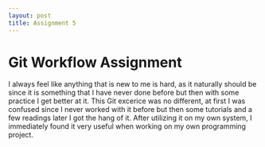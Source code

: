 ```yaml
---
layout: post
title: Assignment 5
---
```


# Git Workflow Assignment

I always feel like anything that is new to me is hard, as it naturally should be since it is something that I have never done before but then with some practice I get better at it. This Git excerice was no different, at first I was confused since I never worked with it before but then some tutorials and a few readings later I got the hang of it. After utilizing it on my own system, I immediately found it very useful when working on my own programming project. 
